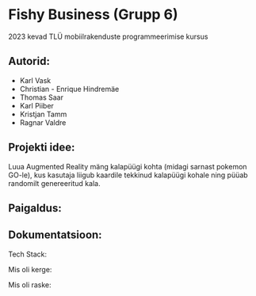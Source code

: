 # Fishy Business (Grupp 6)
2023 kevad TLÜ mobiilrakenduste programmeerimise kursus

## Autorid:
- Karl Vask
- Christian - Enrique Hindremäe
- Thomas Saar
- Karl Piiber
- Kristjan Tamm
- Ragnar Valdre

## Projekti idee:
Luua Augmented Reality mäng kalapüügi kohta (midagi sarnast pokemon GO-le), kus kasutaja liigub kaardile tekkinud kalapüügi kohale ning püüab
randomilt genereeritud kala.

## Paigaldus:

## Dokumentatsioon:
Tech Stack:

Mis oli kerge:

Mis oli raske:


